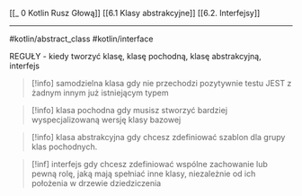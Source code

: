 [[_ 0 Kotlin Rusz Głową]]
[[6.1 Klasy abstrakcyjne]]
[[6.2. Interfejsy]]

----------
#kotlin/abstract_class  #kotlin/interface  

REGUŁY - kiedy tworzyć klasę, klasę pochodną, klasę abstrakcyjną, interfejs

>[!info] samodzielna klasa
>gdy nie przechodzi pozytywnie testu JEST z żadnym innym już istniejącym typem

>[!info] klasa pochodna
>gdy musisz stworzyć bardziej wyspecjalizowaną wersję klasy bazowej

>[!info] klasa abstrakcyjna
>gdy chcesz zdefiniować szablon dla grupy klas pochodnych.

>[!inf] interfejs
>gdy chcesz zdefiniować wspólne zachowanie lub pewną rolę, jaką mają spełniać inne klasy, niezależnie od ich położenia w drzewie dziedziczenia



  














